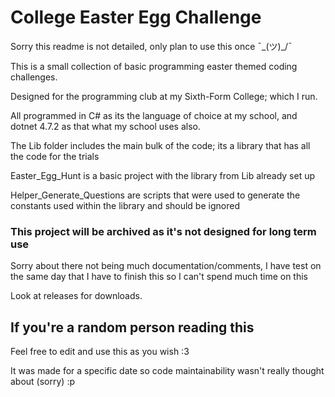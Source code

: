 # College Easter Egg Challenge
Sorry this readme is not detailed, only plan to use this once ¯\_(ツ)_/¯

This is a small collection of basic programming easter themed coding challenges.

Designed for the programming club at my Sixth-Form College; which I run.

All programmed in C# as its the language of choice at my school, and dotnet 4.7.2 as that what my school uses also.

The Lib folder includes the main bulk of the code;
its a library that has all the code for the trials

Easter_Egg_Hunt is a basic project with the library from Lib already set up

Helper_Generate_Questions are scripts that were used to generate the constants used within the library and should be ignored

### This project will be archived as it's not designed for long term use

Sorry about there not being much documentation/comments, I have test on the same day that I have to finish this so I can't spend much time on this

Look at releases for downloads.

## If you're a random person reading this
Feel free to edit and use this as you wish :3

It was made for a specific date so code maintainability wasn't really thought about (sorry) :p
